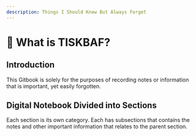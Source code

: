 ```yaml
---
description: Things I Should Know But Always Forget
---
```


# 🧠 What is TISKBAF?

## Introduction

This Gitbook is solely for the purposes of recording notes or information that is important, yet easily forgotten.

## Digital Notebook Divided into Sections

Each section is its own category. Each has subsections that contains the notes and other important information that relates to the parent section.
